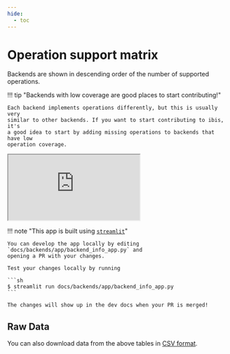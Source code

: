 ```yaml
---
hide:
  - toc
---
```


# Operation support matrix

Backends are shown in descending order of the number of supported operations.

!!! tip "Backends with low coverage are good places to start contributing!"

    Each backend implements operations differently, but this is usually very
    similar to other backends. If you want to start contributing to ibis, it's
    a good idea to start by adding missing operations to backends that have low
    operation coverage.

<div class="streamlit-app">
  <iframe class="streamlit-app-inner" src="https://ibis-project.streamlit.app/?embedded=true"></iframe>
</div>

!!! note "This app is built using [`streamlit`](https://streamlit.io/)"

    You can develop the app locally by editing `docs/backends/app/backend_info_app.py` and
    opening a PR with your changes.

    Test your changes locally by running

    ```sh
    $ streamlit run docs/backends/app/backend_info_app.py
    ```

    The changes will show up in the dev docs when your PR is merged!

## Raw Data

You can also download data from the above tables in [CSV format](./raw_support_matrix.csv).
